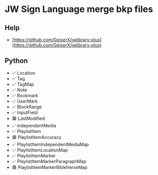 # JW Sign Language merge bkp files

## Help
- [https://github.com/GeiserX/jwlibrary-plus](https://github.com/GeiserX/jwlibrary-plus)

## Python

- ✅ Location
- ✅ Tag
- ✅ TagMap
- ✅ Note
- ✅ Bookmark
- ✅ UserMark
- ✅ BlockRange
- ✅ InputField
- 🟥 LastModified
- ✅ IndependentMedia
- ✅ PlaylistItem
- 🟥 PlaylistItemAccuracy
- ✅ PlaylistItemIndependentMediaMap
- ✅ PlaylistItemLocationMap
- ✅ PlaylistItemMarker
- ✅ PlaylistItemMarkerParagraphMap
- 🟥 PlaylistItemMarkerBibleVerseMap